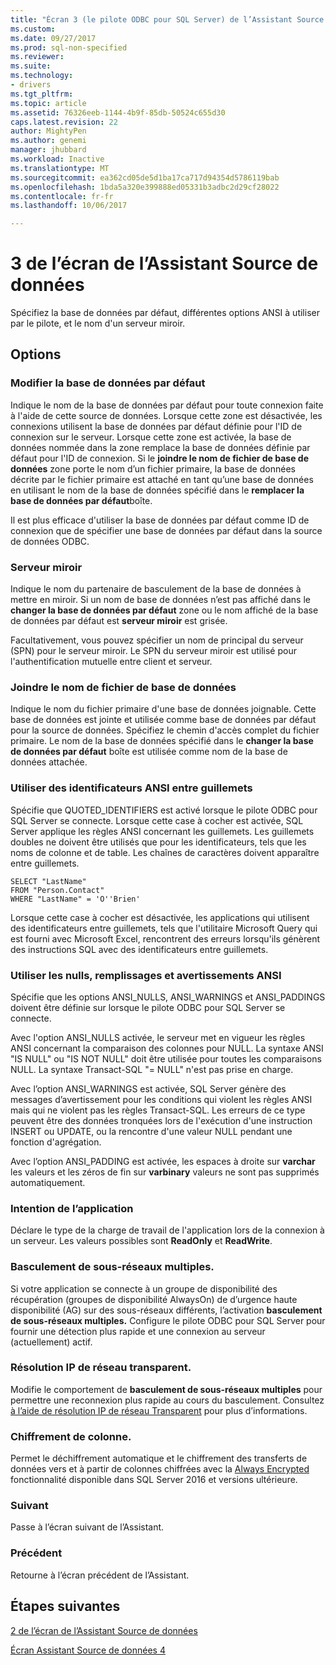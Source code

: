 ```yaml
---
title: "Écran 3 (le pilote ODBC pour SQL Server) de l’Assistant Source de données | Documents Microsoft"
ms.custom: 
ms.date: 09/27/2017
ms.prod: sql-non-specified
ms.reviewer: 
ms.suite: 
ms.technology:
- drivers
ms.tgt_pltfrm: 
ms.topic: article
ms.assetid: 76326eeb-1144-4b9f-85db-50524c655d30
caps.latest.revision: 22
author: MightyPen
ms.author: genemi
manager: jhubbard
ms.workload: Inactive
ms.translationtype: MT
ms.sourcegitcommit: ea362cd05de5d1ba17ca717d94354d5786119bab
ms.openlocfilehash: 1bda5a320e399888ed05331b3adbc2d29cf28022
ms.contentlocale: fr-fr
ms.lasthandoff: 10/06/2017

---
```

# <a name="data-source-wizard-screen-3"></a>3 de l’écran de l’Assistant Source de données

Spécifiez la base de données par défaut, différentes options ANSI à utiliser par le pilote, et le nom d'un serveur miroir.

## <a name="options"></a>Options

### <a name="change-the-default-database-to"></a>Modifier la base de données par défaut

Indique le nom de la base de données par défaut pour toute connexion faite à l'aide de cette source de données. Lorsque cette zone est désactivée, les connexions utilisent la base de données par défaut définie pour l'ID de connexion sur le serveur. Lorsque cette zone est activée, la base de données nommée dans la zone remplace la base de données définie par défaut pour l'ID de connexion. Si le **joindre le nom de fichier de base de données** zone porte le nom d’un fichier primaire, la base de données décrite par le fichier primaire est attaché en tant qu’une base de données en utilisant le nom de la base de données spécifié dans le **remplacer la base de données par défaut**boîte.

Il est plus efficace d'utiliser la base de données par défaut comme ID de connexion que de spécifier une base de données par défaut dans la source de données ODBC.

### <a name="mirror-server"></a>Serveur miroir

Indique le nom du partenaire de basculement de la base de données à mettre en miroir. Si un nom de base de données n’est pas affiché dans le **changer la base de données par défaut** zone ou le nom affiché de la base de données par défaut est **serveur miroir** est grisée.

Facultativement, vous pouvez spécifier un nom de principal du serveur (SPN) pour le serveur miroir. Le SPN du serveur miroir est utilisé pour l'authentification mutuelle entre client et serveur.

### <a name="attach-database-filename"></a>Joindre le nom de fichier de base de données

Indique le nom du fichier primaire d'une base de données joignable. Cette base de données est jointe et utilisée comme base de données par défaut pour la source de données. Spécifiez le chemin d'accès complet du fichier primaire. Le nom de la base de données spécifié dans le **changer la base de données par défaut** boîte est utilisée comme nom de la base de données attachée.

### <a name="use-ansi-quoted-identifiers"></a>Utiliser des identificateurs ANSI entre guillemets

Spécifie que QUOTED_IDENTIFIERS est activé lorsque le pilote ODBC pour SQL Server se connecte. Lorsque cette case à cocher est activée, SQL Server applique les règles ANSI concernant les guillemets. Les guillemets doubles ne doivent être utilisés que pour les identificateurs, tels que les noms de colonne et de table. Les chaînes de caractères doivent apparaître entre guillemets.

```
SELECT "LastName"
FROM "Person.Contact"
WHERE "LastName" = 'O''Brien'
```

Lorsque cette case à cocher est désactivée, les applications qui utilisent des identificateurs entre guillemets, tels que l'utilitaire Microsoft Query qui est fourni avec Microsoft Excel, rencontrent des erreurs lorsqu'ils génèrent des instructions SQL avec des identificateurs entre guillemets.

### <a name="use-ansi-nulls-paddings-and-warnings"></a>Utiliser les nulls, remplissages et avertissements ANSI

Spécifie que les options ANSI_NULLS, ANSI_WARNINGS et ANSI_PADDINGS doivent être définie sur lorsque le pilote ODBC pour SQL Server se connecte.

Avec l'option ANSI_NULLS activée, le serveur met en vigueur les règles ANSI concernant la comparaison des colonnes pour NULL. La syntaxe ANSI "IS NULL" ou "IS NOT NULL" doit être utilisée pour toutes les comparaisons NULL. La syntaxe Transact-SQL "= NULL" n'est pas prise en charge.

Avec l’option ANSI_WARNINGS est activée, SQL Server génère des messages d’avertissement pour les conditions qui violent les règles ANSI mais qui ne violent pas les règles Transact-SQL. Les erreurs de ce type peuvent être des données tronquées lors de l'exécution d'une instruction INSERT ou UPDATE, ou la rencontre d'une valeur NULL pendant une fonction d'agrégation. 

Avec l’option ANSI_PADDING est activée, les espaces à droite sur **varchar** les valeurs et les zéros de fin sur **varbinary** valeurs ne sont pas supprimés automatiquement.

### <a name="application-intent"></a>Intention de l’application

Déclare le type de la charge de travail de l'application lors de la connexion à un serveur. Les valeurs possibles sont **ReadOnly** et **ReadWrite**.

### <a name="multi-subnet-failover"></a>Basculement de sous-réseaux multiples.

Si votre application se connecte à un groupe de disponibilité des récupération (groupes de disponibilité AlwaysOn) de d’urgence haute disponibilité (AG) sur des sous-réseaux différents, l’activation **basculement de sous-réseaux multiples.** Configure le pilote ODBC pour SQL Server pour fournir une détection plus rapide et une connexion au serveur (actuellement) actif.

### <a name="transparent-network-ip-resolution"></a>Résolution IP de réseau transparent.

Modifie le comportement de **basculement de sous-réseaux multiples** pour permettre une reconnexion plus rapide au cours du basculement. Consultez [à l’aide de résolution IP de réseau Transparent](../../../connect/odbc/using-transparent-network-ip-resolution.md) pour plus d’informations.

### <a name="column-encryption"></a>Chiffrement de colonne.

Permet le déchiffrement automatique et le chiffrement des transferts de données vers et à partir de colonnes chiffrées avec la [Always Encrypted](../../../connect/odbc/using-always-encrypted-with-the-odbc-driver.md) fonctionnalité disponible dans SQL Server 2016 et versions ultérieure.

### <a name="next"></a>Suivant

Passe à l’écran suivant de l’Assistant.

### <a name="back"></a>Précédent

Retourne à l’écran précédent de l’Assistant.

## <a name="next-steps"></a>Étapes suivantes

[2 de l’écran de l’Assistant Source de données](../../../connect/odbc/windows/dsn-wizard-2.md)

[Écran Assistant Source de données 4](../../../connect/odbc/windows/dsn-wizard-4.md)

